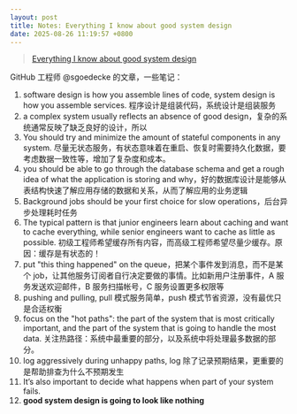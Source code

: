 ```yaml
---
layout: post
title: Notes: Everything I know about good system design
date: 2025-08-26 11:19:57 +0800
---
```


> [Everything I know about good system design](https://www.seangoedecke.com/good-system-design/)

GitHub 工程师 @sgoedecke 的文章，一些笔记：

1. software design is how you assemble lines of code, system design is how you assemble services. 程序设计是组装代码，系统设计是组装服务
2. a complex system usually reflects an absence of good design，复杂的系统通常反映了缺乏良好的设计，所以
3. You should try and minimize the amount of stateful components in any system. 尽量无状态服务，有状态意味着在重启、恢复时需要持久化数据，要考虑数据一致性等，增加了复杂度和成本。
4. you should be able to go through the database schema and get a rough idea of what the application is storing and why，好的数据库设计是能够从表结构快速了解应用存储的数据和关系，从而了解应用的业务逻辑
5. Background jobs should be your first choice for slow operations，后台异步处理耗时任务
6. The typical pattern is that junior engineers learn about caching and want to cache everything, while senior engineers want to cache as little as possible. 初级工程师希望缓存所有内容，而高级工程师希望尽量少缓存。原因：缓存是有状态的！
7. put "this thing happened" on the queue，把某个事件发到消息，而不是某个 job，让其他服务订阅者自行决定要做的事情。比如新用户注册事件，A 服务发送欢迎邮件，B 服务扫描帐号，C 服务设置更多权限等
8. pushing and pulling, pull 模式服务简单，push 模式节省资源，没有最优只是合适权衡
9. focus on the "hot paths": the part of the system that is most critically important, and the part of the system that is going to handle the most data. 关注热路径：系统中最重要的部分，以及系统中将处理最多数据的部分。
10. log aggressively during unhappy paths, log 除了记录预期结果，更重要的是帮助排查为什么不预期发生
11. It’s also important to decide what happens when part of your system fails.
12. **good system design is going to look like nothing**
